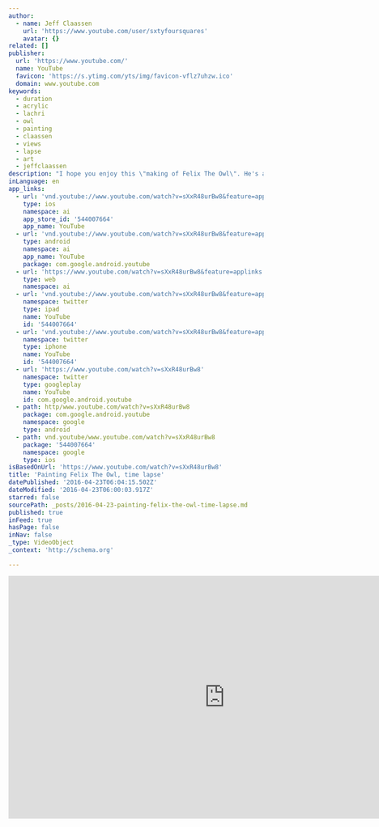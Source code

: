 ```yaml
---
author:
  - name: Jeff Claassen
    url: 'https://www.youtube.com/user/sxtyfoursquares'
    avatar: {}
related: []
publisher:
  url: 'https://www.youtube.com/'
  name: YouTube
  favicon: 'https://s.ytimg.com/yts/img/favicon-vflz7uhzw.ico'
  domain: www.youtube.com
keywords:
  - duration
  - acrylic
  - lachri
  - owl
  - painting
  - claassen
  - views
  - lapse
  - art
  - jeffclaassen
description: "I hope you enjoy this \"making of Felix The Owl\". He's an original 16\" diameter painting , acrylic and ink on wood. The music is by mash up genius Girl Talk."
inLanguage: en
app_links:
  - url: 'vnd.youtube://www.youtube.com/watch?v=sXxR48urBw8&feature=applinks'
    type: ios
    namespace: ai
    app_store_id: '544007664'
    app_name: YouTube
  - url: 'vnd.youtube://www.youtube.com/watch?v=sXxR48urBw8&feature=applinks'
    type: android
    namespace: ai
    app_name: YouTube
    package: com.google.android.youtube
  - url: 'https://www.youtube.com/watch?v=sXxR48urBw8&feature=applinks'
    type: web
    namespace: ai
  - url: 'vnd.youtube://www.youtube.com/watch?v=sXxR48urBw8&feature=applinks'
    namespace: twitter
    type: ipad
    name: YouTube
    id: '544007664'
  - url: 'vnd.youtube://www.youtube.com/watch?v=sXxR48urBw8&feature=applinks'
    namespace: twitter
    type: iphone
    name: YouTube
    id: '544007664'
  - url: 'https://www.youtube.com/watch?v=sXxR48urBw8'
    namespace: twitter
    type: googleplay
    name: YouTube
    id: com.google.android.youtube
  - path: http/www.youtube.com/watch?v=sXxR48urBw8
    package: com.google.android.youtube
    namespace: google
    type: android
  - path: vnd.youtube/www.youtube.com/watch?v=sXxR48urBw8
    package: '544007664'
    namespace: google
    type: ios
isBasedOnUrl: 'https://www.youtube.com/watch?v=sXxR48urBw8'
title: 'Painting Felix The Owl, time lapse'
datePublished: '2016-04-23T06:04:15.502Z'
dateModified: '2016-04-23T06:00:03.917Z'
starred: false
sourcePath: _posts/2016-04-23-painting-felix-the-owl-time-lapse.md
published: true
inFeed: true
hasPage: false
inNav: false
_type: VideoObject
_context: 'http://schema.org'

---
```

<iframe src="https://cdn.embedly.com/widgets/media.html?src=https%3A%2F%2Fwww.youtube.com%2Fembed%2FsXxR48urBw8%3Ffeature%3Doembed&amp;url=https%3A%2F%2Fwww.youtube.com%2Fwatch%3Fv%3DsXxR48urBw8&amp;image=https%3A%2F%2Fi.ytimg.com%2Fvi%2FsXxR48urBw8%2Fhqdefault.jpg&amp;key=b7d04c9b404c499eba89ee7072e1c4f7&amp;type=text%2Fhtml&amp;schema=youtube" width="854" height="480" scrolling="no" frameborder="0" allowfullscreen="" style=""></iframe>